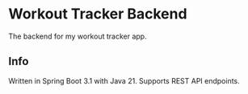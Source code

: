 # Workout Tracker Backend

The backend for my workout tracker app.

## Info

Written in Spring Boot 3.1 with Java 21.
Supports REST API endpoints.
